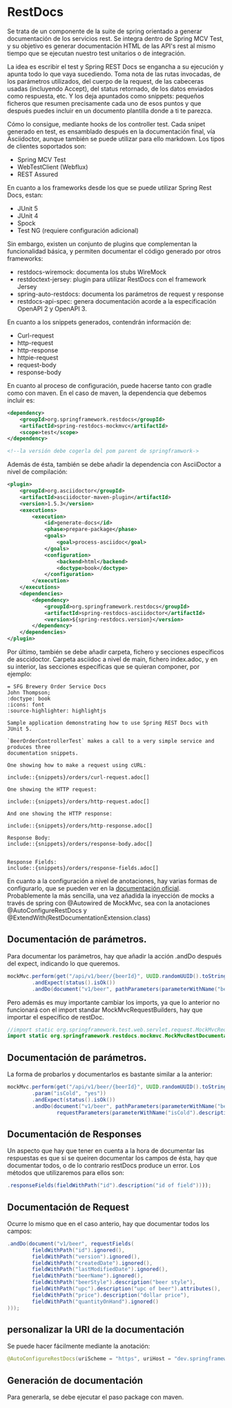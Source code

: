 # RestDocs

Se trata de un componente de la suite de spring orientado a generar documentación de los servicios rest. Se integra dentro de Spring MCV Test, y su objetivo es generar documentación HTML de las API's rest al mismo tiempo que se ejecutan nuestro test unitarios o de integración.

La idea es escribir el test y Spring REST Docs se engancha a su ejecución y apunta todo lo que vaya sucediendo. Toma nota de las rutas invocadas, de los parámetros utilizados, del cuerpo de la request, de las cabeceras usadas (incluyendo Accept), del status retornado, de los datos enviados como respuesta, etc. Y los deja apuntados como snippets: pequeños ficheros que resumen precisamente cada uno de esos puntos y que después puedes incluir en un documento plantilla donde a ti te parezca.

Cómo lo consigue, mediante hooks de los controller test. Cada snipet generado en test, es ensamblado después en la documentación final, vía Asciidoctor, aunque también se puede utilizar para ello markdown. Los tipos de clientes soportados son:

* Spring MCV Test
* WebTestClient (Webflux)
* REST Assured

En cuanto a los frameworks desde los que se puede utilizar Spring Rest Docs, estan:

* JUnit 5
* JUnit 4
* Spock
* Test NG (requiere configuración adicional)

Sin embargo, existen un conjunto de plugins que complementan la funcionalidad básica, y permiten documentar el código generado por otros frameworks:

* restdocs-wiremock: documenta los stubs WireMock
* restdoctext-jersey: plugin para utilizar RestDocs con el framework Jersey
* spring-auto-restdocs: documenta los parámetros de request y response
* restdocs-api-spec: genera documentación acorde a la especificación OpenAPI 2 y OpenAPI 3.

En cuanto a los snippets generados, contendrán información de:

* Curl-request
* http-request
* http-response
* httpie-request
* request-body
* response-body

En cuanto al proceso de configuración, puede hacerse tanto con gradle como con maven. En el caso de maven, la dependencia que debemos incluir es:

```xml
<dependency>
    <groupId>org.springframework.restdocs</groupId>
    <artifactId>spring-restdocs-mockmvc</artifactId>
    <scope>test</scope>
</dependency>

<!--la versión debe cogerla del pom parent de springframwork->
```

Además de ésta, también se debe añadir la dependencia con AsciiDoctor a nivel de compilación:

```xml
<plugin>
    <groupId>org.asciidoctor</groupId>
    <artifactId>asciidoctor-maven-plugin</artifactId>
    <version>1.5.3</version>
    <executions>
        <execution>
            <id>generate-docs</id>
            <phase>prepare-package</phase>
            <goals>
                <goal>process-asciidoc</goal>
            </goals>
            <configuration>
                <backend>html</backend>
                <doctype>book</doctype>
            </configuration>
        </execution>
    </executions>
    <dependencies>
        <dependency>
            <groupId>org.springframework.restdocs</groupId>
            <artifactId>spring-restdocs-asciidoctor</artifactId>
            <version>${spring-restdocs.version}</version>
        </dependency>
    </dependencies>
</plugin>
```

Por último, también se debe añadir carpeta, fichero y secciones específicos de asccidoctor. Carpeta asciidoc a nivel de main, fichero index.adoc, y en su interior, las secciones específicas que se quieran componer, por ejemplo:

```text
= SFG Brewery Order Service Docs
John Thompson;
:doctype: book
:icons: font
:source-highlighter: highlightjs

Sample application demonstrating how to use Spring REST Docs with JUnit 5.

`BeerOrderControllerTest` makes a call to a very simple service and produces three
documentation snippets.

One showing how to make a request using cURL:

include::{snippets}/orders/curl-request.adoc[]

One showing the HTTP request:

include::{snippets}/orders/http-request.adoc[]

And one showing the HTTP response:

include::{snippets}/orders/http-response.adoc[]

Response Body:
include::{snippets}/orders/response-body.adoc[]


Response Fields:
include::{snippets}/orders/response-fields.adoc[]
```

En cuanto a la configuración a nivel de anotaciones, hay varias formas de configurarlo, que se pueden ver en la [documentación oficial](https://docs.spring.io/spring-restdocs/docs/2.0.5.RELEASE/reference/html5/#getting-started-documentation-snippets). Probablemente la más sencilla, una vez añadida la inyección de mocks a través de spring con @Autowired de MockMvc, sea con la anotaciones @AutoConfigureRestDocs y @ExtendWith(RestDocumentationExtension.class)

## Documentación de parámetros.

Para documentar los parámetros, hay que añadir la acción .andDo después del expect, indicando lo que queremos.

```java
mockMvc.perform(get("/api/v1/beer/{beerId}", UUID.randomUUID().toString()).accept(MediaType.APPLICATION_JSON))
        .andExpect(status().isOk())
        .andDo(document("v1/beer", pathParameters(parameterWithName("beerId").description("UUID of desired beer to get"))));
```

Pero además es muy importante cambiar los imports, ya que lo anterior no funcionará con el import standar MockMvcRequestBuilders, hay que importar el específico de restDoc.

```java
//import static org.springframework.test.web.servlet.request.MockMvcRequestBuilders.*;
import static org.springframework.restdocs.mockmvc.MockMvcRestDocumentation.document;
```

## Documentación de parámetros.

La forma de probarlos y documentarlos es bastante similar a la anterior:

```java
mockMvc.perform(get("/api/v1/beer/{beerId}", UUID.randomUUID().toString()).accept(MediaType.APPLICATION_JSON)
        .param("isCold", "yes"))
        .andExpect(status().isOk())
        .andDo(document("v1/beer", pathParameters(parameterWithName("beerId").description("UUID of desired beer to get")),
                requestParameters(parameterWithName("isCold").description("Is very cold parameter"))));
```

## Documentación de Responses

Un aspecto que hay que tener en cuenta a la hora de documentar las respuestas es que si se queiren documentar los campos de ésta, hay que documentar todos, o de lo contrario restDocs produce un error. Los métodos que utilizaremos para ellos son:

```java
.responseFields(fieldWithPath("id").description("id of field"))));
```

## Documentación de Request

Ocurre lo mismo que en el caso anterio, hay que documentar todos los campos:

```java
.andDo(document("v1/beer", requestFields(
        fieldWithPath("id").ignored(),
        fieldWithPath("version").ignored(),
        fieldWithPath("createdDate").ignored(),
        fieldWithPath("lastModifiedDate").ignored(),
        fieldWithPath("beerName").ignored(),
        fieldWithPath("beerStyle").description("beer style"),
        fieldWithPath("upc").description("upc of beer").attributes(),
        fieldWithPath("price").description("dollar price"),
        fieldWithPath("quantityOnHand").ignored()
)));
```

## personalizar la URI de la documentación

Se puede hacer fácilmente mediante la anotación:

```java
@AutoConfigureRestDocs(uriScheme = "https", uriHost = "dev.springframework.guru", uriPort = 80)
```

## Generación de documentación

Para generarla, se debe ejecutar el paso package con maven.